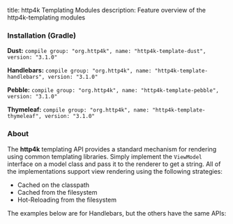 title: http4k Templating Modules
description: Feature overview of the http4k-templating modules

### Installation (Gradle)
**Dust:** ```compile group: "org.http4k", name: "http4k-template-dust", version: "3.1.0"```

**Handlebars:** ```compile group: "org.http4k", name: "http4k-template-handlebars", version: "3.1.0"```

**Pebble:** ```compile group: "org.http4k", name: "http4k-template-pebble", version: "3.1.0"```

**Thymeleaf:** ```compile group: "org.http4k", name: "http4k-template-thymeleaf", version: "3.1.0"```

### About
The **http4k** templating API provides a standard mechanism for rendering using common templating libraries. Simply implement the `ViewModel` interface on a model class and pass it to the renderer to get a string. All of the implementations support view rendering using the following strategies:

* Cached on the classpath
* Cached from the filesystem
* Hot-Reloading from the filesystem

The examples below are for Handlebars, but the others have the same APIs:
<script src="https://gist-it.appspot.com/https://github.com/http4k/http4k/blob/master/src/docs/guide/modules/templating/example.kt"></script>
